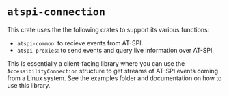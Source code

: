 # `atspi-connection`

This crate uses the the following crates to support its various functions:

* `atspi-common`: to recieve events from AT-SPI.
* `atspi-proxies`: to send events and query live information over AT-SPI.

This is essentially a client-facing library where you can use the `AccessibilityConnection` structure to get streams of AT-SPI events coming from a Linux system.
See the examples folder and documentation on how to use this library.
